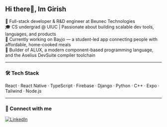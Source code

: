 ## Hi there👋, Im Girish

🚀 Full-stack developer & R&D engineer at Beunec Technologies  
🎓 CS undergrad @ UIUC | Passionate about building scalable dev tools, languages, and products  
🍱 Currently working on Bayjo — a student-led app connecting people with affordable, home-cooked meals  
🧠 Builder of ALUX, a modern component-based programming language, and the Aselius DevSuite compiler toolchain

---

### 🛠️ Tech Stack

React · React Native · TypeScript · Firebase · Django · Python · C++ · Expo · Tailwind · Node.js

---

### 🔗 Connect with me

[![LinkedIn](https://img.shields.io/badge/LinkedIn-blue?logo=linkedin&style=flat)](https://www.linkedin.com/in/girish-skandha-s-619a6a260/)
